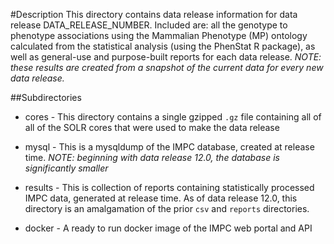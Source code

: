 #Description
This directory contains data release information for
data release DATA_RELEASE_NUMBER. Included are: 
all the genotype to phenotype associations using the
Mammalian Phenotype (MP) ontology calculated from
the statistical analysis (using the PhenStat R 
package), as well as general-use and purpose-built
 reports for each data release. _NOTE: these
 results are created from a snapshot of the current
 data for every new data release._

##Subdirectories
- cores   - This directory contains a single gzipped `.gz` file
            containing all of all of the SOLR cores that were
             used to make the data release

- mysql   - This is a mysqldump of the IMPC database, created
    at release time. _NOTE: beginning with data release 12.0,
     the database is significantly smaller_

- results - This is collection of reports containing
  statistically processed IMPC data, generated at release
  time. As of data release 12.0, this directory is an
   amalgamation of the prior `csv` and `reports` directories.
- docker  - A ready to run docker image of the IMPC web portal
  and API
  